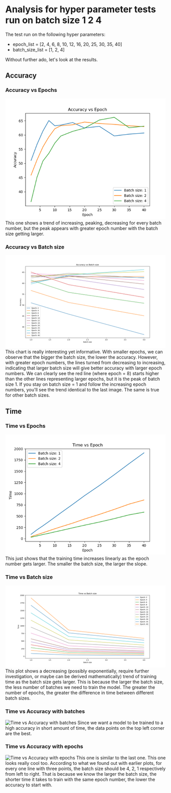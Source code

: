 # Analysis for hyper parameter tests run on batch size 1 2 4
The test run on the following hyper parameters: 
- epoch_list = [2, 4, 6, 8, 10, 12, 16, 20, 25, 30, 35, 40]
- batch_size_list = [1, 2, 4]

Without further ado, let's look at the results.

## Accuracy
### Accuracy vs Epochs
![Accuracy vs Epochs](./Accuracy_Epoch_124.png)
This one shows a trend of increasing, peaking, decreasing for every batch number, but the peak appears with greater epoch number with the batch size getting larger. 

### Accuracy vs Batch size
![Accuracy vs Batch size](./Accuracy_Batch_124.png)
This chart is really interesting yet informative. With smaller epochs, we can observe that the bigger the batch size, the lower the accuracy. However, with greater epoch numbers, the lines turned from decreasing to increasing, indicating that larger batch size will give better accuracy with larger epoch numbers. We can clearly see the red line (where epoch = 8) starts higher than the other lines representing larger epochs, but it is the peak of batch size 1. If you stay on batch size = 1 and follow the increasing epoch numbers, you'll see the trend identical to the last image. The same is true for other batch sizes. 

## Time
### Time vs Epochs
![Time vs Epochs](./Time_Epoch_124.png)
This just shows that the training time increases linearly as the epoch number gets larger. The smaller the batch size, the larger the slope.

### Time vs Batch size
![Time vs Batch size](./Time_Batch_124.png)
This plot shows a decreasing (possibly exponentially, require further investigation, or maybe can be derived mathematically) trend of training time as the batch size gets larger. This is because the larger the batch size, the less number of batches we need to train the model. The greater the number of epochs, the greater the difference in time between different batch sizes.

### Time vs Accuracy with batches
![Time vs Accuracy with batches](./Time_Accuracy_Batches_124.png)
Since we want a model to be trained to a high accuracy in short amount of time, the data points on the top left corner are the best.

### Time vs Accuracy with epochs
![Time vs Accuracy with epochs](./Time_Accuracy_Epochs_124.png)
This one is similar to the last one. This one looks really cool too. According to what we found out with earlier plots, for every one line with three points, the batch size should be 4, 2, 1 respectively from left to right. That is because we know the larger the batch size, the shorter time it takes to train with the same epoch number, the lower the accuracy to start with. 